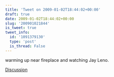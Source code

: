 ```yaml
---
title: 'Tweet on 2009-01-02T18:44:02+00:00'
draft: true
date: 2009-01-02T18:44:02+00:00
slug: '200901021844'
is_tweet: true
tweet_info:
  id: '1091379130'
  type: 'post'
  is_thread: False
---
```




warming up near fireplace and watching Jay Leno.

[Discussion](https://x.com/sytelus/status/1091379130)

